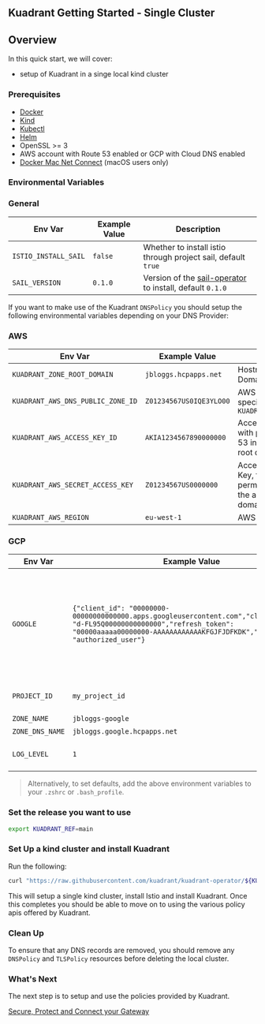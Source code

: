 ## Kuadrant Getting Started - Single Cluster

## Overview 

In this quick start, we will cover: 
- setup of Kuadrant in a singe local kind cluster

### Prerequisites

- [Docker](https://docs.docker.com/engine/install/)
- [Kind](https://kind.sigs.k8s.io/)
- [Kubectl](https://kubernetes.io/docs/tasks/tools/)
- [Helm](https://helm.sh/)
- OpenSSL >= 3
- AWS account with Route 53 enabled or GCP with Cloud DNS enabled
- [Docker Mac Net Connect](https://github.com/chipmk/docker-mac-net-connect) (macOS users only)


### Environmental Variables

### General
| Env Var              | Example Value | Description                                                                                                  |
|----------------------|---------------|--------------------------------------------------------------------------------------------------------------|
| `ISTIO_INSTALL_SAIL` | `false`       | Whether to install istio through project sail, default `true`                                                |
| `SAIL_VERSION`       | `0.1.0`       | Version of the [sail-operator](https://github.com/istio-ecosystem/sail-operator) to install, default `0.1.0` |

If you want to make use of the Kuadrant `DNSPolicy` you should setup the following environmental variables depending on your DNS Provider:

### AWS

| Env Var                      | Example Value               | Description                                                                                                 |
|------------------------------|-----------------------------|-------------------------------------------------------------------------------------------------------------|
| `KUADRANT_ZONE_ROOT_DOMAIN`       | `jbloggs.hcpapps.net`       | Hostname for the root Domain                                                                                |
| `KUADRANT_AWS_DNS_PUBLIC_ZONE_ID` | `Z01234567US0IQE3YLO00`     | AWS Route 53 Zone ID for specified `KUADRANT_ZONE_ROOT_DOMAIN`                                                   |
| `KUADRANT_AWS_ACCESS_KEY_ID`      | `AKIA1234567890000000`      | Access Key ID, for user with permissions to Route 53 in the account where root domain is created            |
| `KUADRANT_AWS_SECRET_ACCESS_KEY`  | `Z01234567US0000000`        | Access Secret Access Key, for user with permissions to Route 53 in the account where root domain is created |
| `KUADRANT_AWS_REGION`             | `eu-west-1`                 | AWS Region                                                                                                  |

### GCP

| Env Var                 | Example Value          | Description                                                    |
|-------------------------|------------------------|----------------------------------------------------------------|
| `GOOGLE`     | `{"client_id": "00000000-00000000000000.apps.googleusercontent.com","client_secret": "d-FL95Q00000000000000","refresh_token": "00000aaaaa00000000-AAAAAAAAAAAAKFGJFJDFKDK","type": "authorized_user"}` |  This is the JSON created from either the JSON credentials created by the Google Cloud CLI or a Service account             |
| `PROJECT_ID` | `my_project_id`   | ID to the google project |
| `ZONE_NAME`       | `jbloggs-google`   | Zone name                          |
| `ZONE_DNS_NAME` | `jbloggs.google.hcpapps.net`   | DNS name                        |
| `LOG_LEVEL`              | `1`                     | Log level for the Controller                          |

>Alternatively, to set defaults, add the above environment variables to your `.zshrc` or `.bash_profile`.

### Set the release you want to use 

```bash
export KUADRANT_REF=main
```

### Set Up a kind cluster and install Kuadrant

Run the following:

```bash
curl "https://raw.githubusercontent.com/kuadrant/kuadrant-operator/${KUADRANT_REF}/hack/quickstart-setup.sh" | bash
```
This will setup a single kind cluster, install Istio and install Kuadrant. Once this completes you should be able to move on to using the various policy apis offered by Kuadrant.

### Clean Up

To ensure that any DNS records are removed, you should remove any `DNSPolicy` and `TLSPolicy` resources before deleting the local cluster.


### What's Next

The next step is to setup and use the policies provided by Kuadrant. 

[Secure, Protect and Connect your Gateway](kuadrant-operator/doc/user-guides/secure-protect-connect.md)


